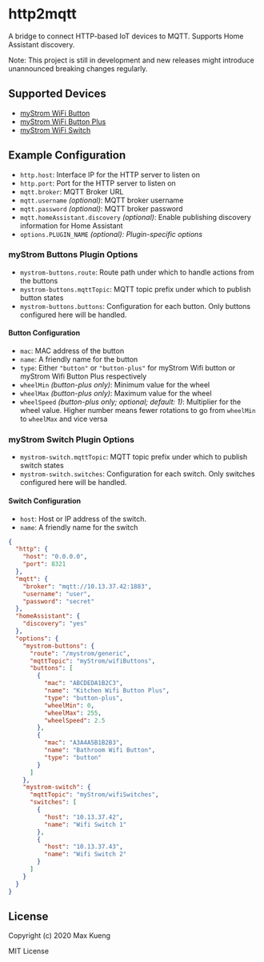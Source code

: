 http2mqtt
=========

A bridge to connect HTTP-based IoT devices to MQTT. Supports Home Assistant
discovery.

Note: This project is still in development and new releases might introduce
unannounced breaking changes regularly.

## Supported Devices

 - [myStrom WiFi Button](https://mystrom.ch/wifi-button/)
 - [myStrom WiFi Button Plus](https://mystrom.ch/wifi-button-plus/)
 - [myStrom WiFi Switch](https://mystrom.ch/wifi-switch-ch/)

## Example Configuration

 - `http.host`: Interface IP for the HTTP server to listen on
 - `http.port`: Port for the HTTP server to listen on
 - `mqtt.broker`: MQTT Broker URL
 - `mqtt.username` _(optional)_: MQTT broker username
 - `mqtt.password` _(optional)_: MQTT broker password
 - `mqtt.homeAssistant.discovery` _(optional)_: Enable publishing discovery
   information for Home Assistant 
 - `options.PLUGIN_NAME` _(optional): Plugin-specific options_

### myStrom Buttons Plugin Options

 - `mystrom-buttons.route`: Route path under which to handle actions from the
   buttons
 - `mystrom-buttons.mqttTopic`: MQTT topic prefix under which to publish button
   states
 - `mystrom-buttons.buttons`: Configuration for each button. Only buttons
   configured here will be handled.  

#### Button Configuration

 - `mac`: MAC address of the button
 - `name`: A friendly name for the button
 - `type`: Either `"button"` or `"button-plus"` for myStrom Wifi button or
   myStrom Wifi Button Plus respectively
 - `wheelMin` _(button-plus only)_: Minimum value for the wheel
 - `wheelMax` _(button-plus only)_: Maximum value for the wheel 
 - `wheelSpeed` _(button-plus only; optional; default: 1)_: Multiplier for the
   wheel value. Higher number means fewer rotations to go from `wheelMin` to
   `wheelMax` and vice versa

### myStrom Switch Plugin Options

 - `mystrom-switch.mqttTopic`: MQTT topic prefix under which to publish switch
   states
 - `mystrom-switch.switches`: Configuration for each switch. Only switches
   configured here will be handled.

#### Switch Configuration

 - `host`: Host or IP address of the switch.
 - `name`: A friendly name for the switch

```json
{
  "http": {
    "host": "0.0.0.0",
    "port": 8321
  },
  "mqtt": {
    "broker": "mqtt://10.13.37.42:1883",
    "username": "user",
    "password": "secret"
  },
  "homeAssistant": {
    "discovery": "yes"
  },
  "options": {
    "mystrom-buttons": {
      "route": "/mystrom/generic",
      "mqttTopic": "myStrom/wifiButtons",
      "buttons": [
        {
          "mac": "ABCDEDA1B2C3",
          "name": "Kitchen Wifi Button Plus",
          "type": "button-plus",
          "wheelMin": 0,
          "wheelMax": 255,
          "wheelSpeed": 2.5
        },
        {
          "mac": "A3A4A5B1B2B3",
          "name": "Bathroom Wifi Button",
          "type": "button"
        }
      ]
    },
    "mystrom-switch": {
      "mqttTopic": "myStrom/wifiSwitches",
      "switches": [
        {
          "host": "10.13.37.42",
          "name": "Wifi Switch 1"
        },
        {
          "host": "10.13.37.43",
          "name": "Wifi Switch 2"
        }
      ]
    }
  }
}
```

## License

Copyright (c) 2020 Max Kueng

MIT License